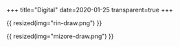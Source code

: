 +++
title="Digital"
date=2020-01-25
transparent=true
+++

{{ resized(img="rin-draw.png") }}

{{ resized(img="mizore-draw.png") }}
